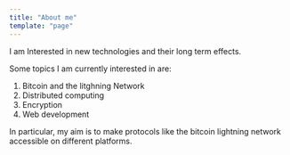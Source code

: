 ```yaml
---
title: "About me"
template: "page"
---
```


I am Interested in new technologies and their long term effects.  

Some topics I am currently interested in are:

1. Bitcoin and the litghning Network
2. Distributed computing
3. Encryption
4. Web development
<!-- 4. Web/Mobile(Cross platform) development -->

In particular, my aim is to make protocols like the bitcoin lightning network accessible on different platforms.